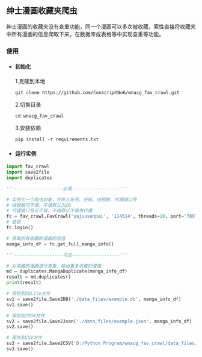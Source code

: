 ## 绅士漫画收藏夹爬虫

绅士漫画的收藏夹没有查重功能，同一个漫画可以多次被收藏，索性直接将收藏夹中所有漫画的信息爬取下来，在数据库或表格等中实现查重等功能。

### 使用
- #### 初始化
  1.克隆到本地
  ```
  git clone https://github.com/ConscriptNo6/wnacg_fav_crawl.git
  ```
  2.切换目录
  ```
  cd wnacg_fav_crawl
  ```
  3.安装依赖
  ```
  pip install -r requirements.txt
  ```
- #### 运行实例
```python
import fav_crawl
import save2file
import duplicates

'''------------------必需------------------'''

# 实例化一个爬虫对象，并传入账号、密码、线程数、代理端口号
# 线程数可不填，不填默认为20
# 代理端口号可不填，不填默认不使用代理
fc = fav_crawl.FavCrawl('yajuusenpai', '114514', threads=20, port='7897')
# 登录
fc.login()

# 获取所有收藏的漫画的信息
manga_info_df = fc.get_full_manga_info() 

'''------------------可选------------------'''

# 对收藏的漫画进行查重，输出重复收藏的漫画
md = duplicates.MangaDuplicate(manga_info_df)
result = md.duplicates()
print(result)

# 保存到SQLite文件
sv1 = save2file.Save2DB('./data_files/exemple.db', manga_info_df)
sv1.save()

# 保存到JSON文件
sv2 = save2file.Save2Json('./data_files/exemple.json', manga_info_df)
sv2.save()

# 保存到CSV文件
sv3 = save2file.Save2CSV('D:/Python Program/wnacg_fav_crawl/data_files/exemple.csv', manga_info_df)
sv3.save()
```
